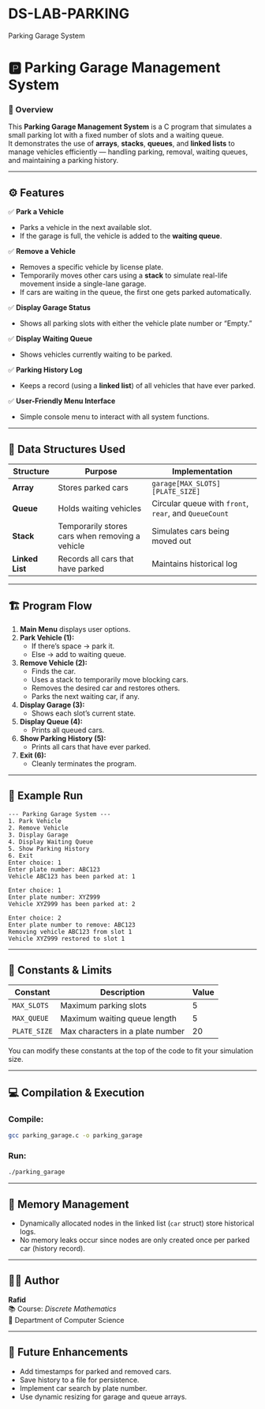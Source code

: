# DS-LAB-PARKING
Parking Garage System
# 🅿️ Parking Garage Management System

### 📘 Overview
This **Parking Garage Management System** is a C program that simulates a small parking lot with a fixed number of slots and a waiting queue.  
It demonstrates the use of **arrays**, **stacks**, **queues**, and **linked lists** to manage vehicles efficiently — handling parking, removal, waiting queues, and maintaining a parking history.

---

## ⚙️ Features

✅ **Park a Vehicle**  
- Parks a vehicle in the next available slot.  
- If the garage is full, the vehicle is added to the **waiting queue**.

✅ **Remove a Vehicle**  
- Removes a specific vehicle by license plate.  
- Temporarily moves other cars using a **stack** to simulate real-life movement inside a single-lane garage.  
- If cars are waiting in the queue, the first one gets parked automatically.

✅ **Display Garage Status**  
- Shows all parking slots with either the vehicle plate number or “Empty.”

✅ **Display Waiting Queue**  
- Shows vehicles currently waiting to be parked.

✅ **Parking History Log**  
- Keeps a record (using a **linked list**) of all vehicles that have ever parked.

✅ **User-Friendly Menu Interface**  
- Simple console menu to interact with all system functions.

---

## 🧩 Data Structures Used

| Structure | Purpose | Implementation |
|------------|----------|----------------|
| **Array** | Stores parked cars | `garage[MAX_SLOTS][PLATE_SIZE]` |
| **Queue** | Holds waiting vehicles | Circular queue with `front`, `rear`, and `QueueCount` |
| **Stack** | Temporarily stores cars when removing a vehicle | Simulates cars being moved out |
| **Linked List** | Records all cars that have parked | Maintains historical log |

---

## 🏗️ Program Flow

1. **Main Menu** displays user options.
2. **Park Vehicle (1):**  
   - If there’s space → park it.  
   - Else → add to waiting queue.
3. **Remove Vehicle (2):**  
   - Finds the car.  
   - Uses a stack to temporarily move blocking cars.  
   - Removes the desired car and restores others.  
   - Parks the next waiting car, if any.
4. **Display Garage (3):**  
   - Shows each slot’s current state.
5. **Display Queue (4):**  
   - Prints all queued cars.
6. **Show Parking History (5):**  
   - Prints all cars that have ever parked.
7. **Exit (6):**  
   - Cleanly terminates the program.

---

## 🧠 Example Run

```
--- Parking Garage System ---
1. Park Vehicle
2. Remove Vehicle
3. Display Garage
4. Display Waiting Queue
5. Show Parking History
6. Exit
Enter choice: 1
Enter plate number: ABC123
Vehicle ABC123 has been parked at: 1

Enter choice: 1
Enter plate number: XYZ999
Vehicle XYZ999 has been parked at: 2

Enter choice: 2
Enter plate number to remove: ABC123
Removing vehicle ABC123 from slot 1
Vehicle XYZ999 restored to slot 1
```

---

## 🧾 Constants & Limits

| Constant | Description | Value |
|-----------|--------------|--------|
| `MAX_SLOTS` | Maximum parking slots | 5 |
| `MAX_QUEUE` | Maximum waiting queue length | 5 |
| `PLATE_SIZE` | Max characters in a plate number | 20 |

You can modify these constants at the top of the code to fit your simulation size.

---

## 💻 Compilation & Execution

### **Compile:**
```bash
gcc parking_garage.c -o parking_garage
```

### **Run:**
```bash
./parking_garage
```

---

## 🧹 Memory Management
- Dynamically allocated nodes in the linked list (`car` struct) store historical logs.
- No memory leaks occur since nodes are only created once per parked car (history record).

---

## 🧑‍💻 Author
**Rafid**  
📚 Course: *Discrete Mathematics*  
🏫 Department of Computer Science  

---

## 🏁 Future Enhancements
- Add timestamps for parked and removed cars.  
- Save history to a file for persistence.  
- Implement car search by plate number.  
- Use dynamic resizing for garage and queue arrays.  
